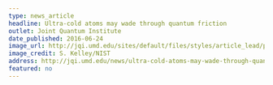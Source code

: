 ```yaml
---
type: news_article
headline: Ultra-cold atoms may wade through quantum friction
outlet: Joint Quantum Institute
date_published: 2016-06-24
image_url: http://jqi.umd.edu/sites/default/files/styles/article_lead/public/images/quantum_friction_gallery.jpg?itok=r30_nL2t
image_credit: S. Kelley/NIST
address: http://jqi.umd.edu/news/ultra-cold-atoms-may-wade-through-quantum-friction
featured: no
---
```

